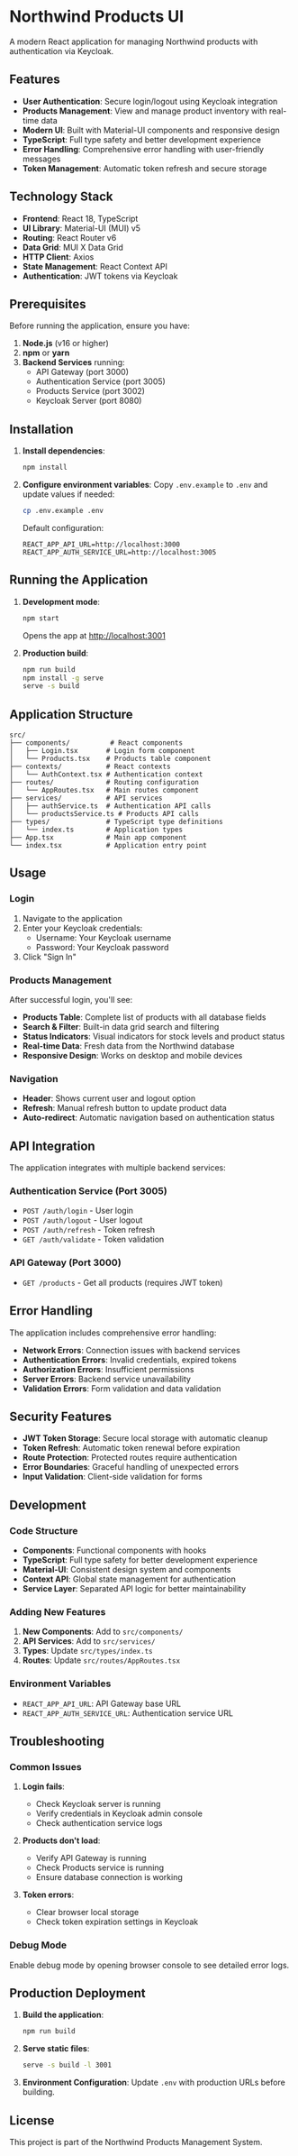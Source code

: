 # Northwind Products UI

A modern React application for managing Northwind products with authentication via Keycloak.

## Features

- **User Authentication**: Secure login/logout using Keycloak integration
- **Products Management**: View and manage product inventory with real-time data
- **Modern UI**: Built with Material-UI components and responsive design
- **TypeScript**: Full type safety and better development experience
- **Error Handling**: Comprehensive error handling with user-friendly messages
- **Token Management**: Automatic token refresh and secure storage

## Technology Stack

- **Frontend**: React 18, TypeScript
- **UI Library**: Material-UI (MUI) v5
- **Routing**: React Router v6
- **Data Grid**: MUI X Data Grid
- **HTTP Client**: Axios
- **State Management**: React Context API
- **Authentication**: JWT tokens via Keycloak

## Prerequisites

Before running the application, ensure you have:

1. **Node.js** (v16 or higher)
2. **npm** or **yarn**
3. **Backend Services** running:
   - API Gateway (port 3000)
   - Authentication Service (port 3005)
   - Products Service (port 3002)
   - Keycloak Server (port 8080)

## Installation

1. **Install dependencies**:
   ```bash
   npm install
   ```

2. **Configure environment variables**:
   Copy `.env.example` to `.env` and update values if needed:
   ```bash
   cp .env.example .env
   ```

   Default configuration:
   ```
   REACT_APP_API_URL=http://localhost:3000
   REACT_APP_AUTH_SERVICE_URL=http://localhost:3005
   ```

## Running the Application

1. **Development mode**:
   ```bash
   npm start
   ```
   Opens the app at [http://localhost:3001](http://localhost:3001)

2. **Production build**:
   ```bash
   npm run build
   npm install -g serve
   serve -s build
   ```

## Application Structure

```
src/
├── components/          # React components
│   ├── Login.tsx       # Login form component
│   └── Products.tsx    # Products table component
├── contexts/           # React contexts
│   └── AuthContext.tsx # Authentication context
├── routes/             # Routing configuration
│   └── AppRoutes.tsx   # Main routes component
├── services/           # API services
│   ├── authService.ts  # Authentication API calls
│   └── productsService.ts # Products API calls
├── types/              # TypeScript type definitions
│   └── index.ts        # Application types
├── App.tsx             # Main app component
└── index.tsx           # Application entry point
```

## Usage

### Login

1. Navigate to the application
2. Enter your Keycloak credentials:
   - Username: Your Keycloak username
   - Password: Your Keycloak password
3. Click "Sign In"

### Products Management

After successful login, you'll see:

- **Products Table**: Complete list of products with all database fields
- **Search & Filter**: Built-in data grid search and filtering
- **Status Indicators**: Visual indicators for stock levels and product status
- **Real-time Data**: Fresh data from the Northwind database
- **Responsive Design**: Works on desktop and mobile devices

### Navigation

- **Header**: Shows current user and logout option
- **Refresh**: Manual refresh button to update product data
- **Auto-redirect**: Automatic navigation based on authentication status

## API Integration

The application integrates with multiple backend services:

### Authentication Service (Port 3005)
- `POST /auth/login` - User login
- `POST /auth/logout` - User logout
- `POST /auth/refresh` - Token refresh
- `GET /auth/validate` - Token validation

### API Gateway (Port 3000)
- `GET /products` - Get all products (requires JWT token)

## Error Handling

The application includes comprehensive error handling:

- **Network Errors**: Connection issues with backend services
- **Authentication Errors**: Invalid credentials, expired tokens
- **Authorization Errors**: Insufficient permissions
- **Server Errors**: Backend service unavailability
- **Validation Errors**: Form validation and data validation

## Security Features

- **JWT Token Storage**: Secure local storage with automatic cleanup
- **Token Refresh**: Automatic token renewal before expiration
- **Route Protection**: Protected routes require authentication
- **Error Boundaries**: Graceful handling of unexpected errors
- **Input Validation**: Client-side validation for forms

## Development

### Code Structure

- **Components**: Functional components with hooks
- **TypeScript**: Full type safety for better development experience
- **Material-UI**: Consistent design system and components
- **Context API**: Global state management for authentication
- **Service Layer**: Separated API logic for better maintainability

### Adding New Features

1. **New Components**: Add to `src/components/`
2. **API Services**: Add to `src/services/`
3. **Types**: Update `src/types/index.ts`
4. **Routes**: Update `src/routes/AppRoutes.tsx`

### Environment Variables

- `REACT_APP_API_URL`: API Gateway base URL
- `REACT_APP_AUTH_SERVICE_URL`: Authentication service URL

## Troubleshooting

### Common Issues

1. **Login fails**:
   - Check Keycloak server is running
   - Verify credentials in Keycloak admin console
   - Check authentication service logs

2. **Products don't load**:
   - Verify API Gateway is running
   - Check Products service is running
   - Ensure database connection is working

3. **Token errors**:
   - Clear browser local storage
   - Check token expiration settings in Keycloak

### Debug Mode

Enable debug mode by opening browser console to see detailed error logs.

## Production Deployment

1. **Build the application**:
   ```bash
   npm run build
   ```

2. **Serve static files**:
   ```bash
   serve -s build -l 3001
   ```

3. **Environment Configuration**:
   Update `.env` with production URLs before building.

## License

This project is part of the Northwind Products Management System.